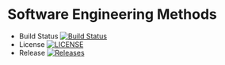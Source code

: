 # Software Engineering Methods

- Build Status [![Build Status](https://travis-ci.org/40478654/sem.svg?branch=master)](https://travis-ci.org/40478654/sem)
- License [![LICENSE](https://img.shields.io/github/license/40478654/sem.svg?style=flat-square)](https://github.com/40478654/sem/blob/master/LICENSE)
- Release [![Releases](https://img.shields.io/github/release/40478654/sem/all.svg?style=flat-square)](https://github.com/40478654/sem/releases)